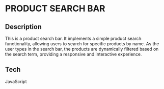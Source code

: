 # PRODUCT SEARCH BAR
## Description
This is a product search bar. It implements a simple product search functionality, allowing users to search for specific products by name. As the user types in the search bar, the products are dynamically filtered based on the search term, providing a responsive and interactive experience.
## Tech
JavaScript

